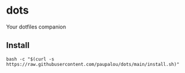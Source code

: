 # dots
Your dotfiles companion

## Install
`bash -c "$(curl -s https://raw.githubusercontent.com/paupalou/dots/main/install.sh)"`
